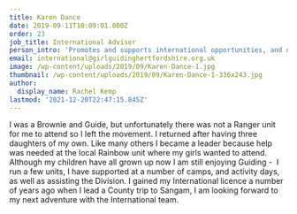 ```yaml
---
title: Karen Dance
date: 2019-09-11T10:09:01.000Z
order: 23
job_title: International Adviser
person_intro: 'Promotes and supports international opportunities, and organises international trips.'
email: international@girlguidinghertfordshire.org.uk
image: /wp-content/uploads/2019/09/Karen-Dance-1.jpg
thumbnail: /wp-content/uploads/2019/09/Karen-Dance-1-336x243.jpg
author:
  display_name: Rachel Kemp
lastmod: '2021-12-20T22:47:15.845Z'
---
```

I was a Brownie and Guide, but unfortunately there was not a Ranger unit for me to attend so I left the movement. I returned after having three daughters of my own. Like many others I became a leader because help was needed at the local Rainbow unit where my girls wanted to attend. Although my children have all grown up now I am still enjoying Guiding -  I run a few units, I have supported at a number of camps, and activity days, as well as assisting the Division. I gained my International licence a number of years ago when I lead a County trip to Sangam, I am looking forward to my next adventure with the International team.
